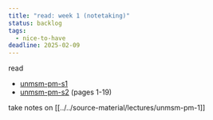 ```yaml
---
title: "read: week 1 (notetaking)"
status: backlog
tags:
  - nice-to-have
deadline: 2025-02-09
---
```

read
- [unmsm-pm-s1](../../source-material/lectures/pdf/unmsm-pm-s1.pdf)
- [unmsm-pm-s2](../../source-material/lectures/pdf/unmsm-pm-s2.pdf) (pages 1-19)

take notes on [[../../source-material/lectures/unmsm-pm-1]]
